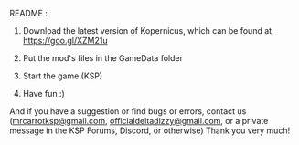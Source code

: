 README :

1. Download the latest version of Kopernicus, which can be found at https://goo.gl/XZM21u

2. Put the mod's files in the GameData folder

3. Start the game (KSP)

4. Have fun :)

And if you have a suggestion or find bugs or errors, contact us (mrcarrotksp@gmail.com, officialdeltadizzy@gmail.com, or a private message in the KSP Forums, Discord, or otherwise) Thank you very much!
